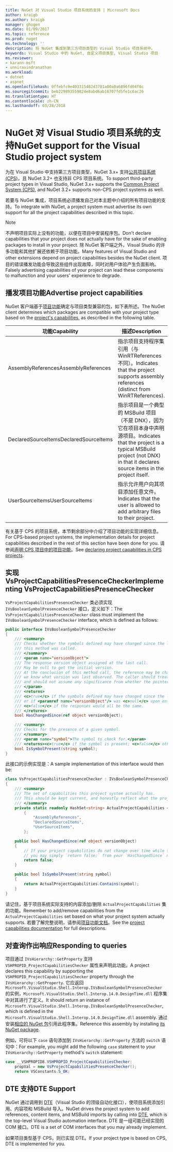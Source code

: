 ```yaml
---
title: NuGet 对 Visual Studio 项目系统的支持 | Microsoft Docs
author: kraigb
ms.author: kraigb
manager: ghogen
ms.date: 01/09/2017
ms.topic: reference
ms.prod: nuget
ms.technology: ''
description: 将 NuGet 集成到第三方项目类型的 Visual Studio 项目系统中。
keywords: Visual Studio 中的 NuGet, 自定义项目类型, Visual Studio 项目
ms.reviewer:
- karann-msft
- unniravindranathan
ms.workload:
- dotnet
- aspnet
ms.openlocfilehash: 0ffebfc9e403315482d3781a00a0a6896fd04f0c
ms.sourcegitcommit: beb229893559824e8abd6ab16707fd5fe1c6ac26
ms.translationtype: HT
ms.contentlocale: zh-CN
ms.lasthandoff: 03/28/2018
---
```

# <a name="nuget-support-for-the-visual-studio-project-system"></a><span data-ttu-id="30cd2-104">NuGet 对 Visual Studio 项目系统的支持</span><span class="sxs-lookup"><span data-stu-id="30cd2-104">NuGet support for the Visual Studio project system</span></span>

<span data-ttu-id="30cd2-105">为在 Visual Studio 中支持第三方项目类型，NuGet 3.x+ 支持[公共项目系统 (CPS)](https://github.com/Microsoft/VSProjectSystem/blob/master/doc/overview/intro.md)，且 NuGet 3.2+ 也支持非 CPS 项目系统。</span><span class="sxs-lookup"><span data-stu-id="30cd2-105">To support third-party project types in Visual Studio, NuGet 3.x+ supports the [Common Project System (CPS)](https://github.com/Microsoft/VSProjectSystem/blob/master/doc/overview/intro.md), and NuGet 3.2+ supports non-CPS project systems as well.</span></span>

<span data-ttu-id="30cd2-106">若要与 NuGet 集成，项目系统必须播发自己对本主题中介绍的所有项目功能的支持。</span><span class="sxs-lookup"><span data-stu-id="30cd2-106">To integrate with NuGet, a project system must advertise its own support for all the project capabilities described in this topic.</span></span>

> [!Note]
> <span data-ttu-id="30cd2-107">不声明项目实际上没有的功能，以便在项目中安装程序包。</span><span class="sxs-lookup"><span data-stu-id="30cd2-107">Don't declare capabilities that your project does not actually have for the sake of enabling packages to install in your project.</span></span> <span data-ttu-id="30cd2-108">除 NuGet 客户端之外，Visual Studio 的许多功能和其他扩展还依赖于项目功能。</span><span class="sxs-lookup"><span data-stu-id="30cd2-108">Many features of Visual Studio and other extensions depend on project capabilities besides the NuGet client.</span></span> <span data-ttu-id="30cd2-109">项目的错误播发功能会导致这些组件出现故障，同时对用户体验产生负面影响。</span><span class="sxs-lookup"><span data-stu-id="30cd2-109">Falsely advertising capabilities of your project can lead these components to malfunction and your users' experience to degrade.</span></span>

## <a name="advertise-project-capabilities"></a><span data-ttu-id="30cd2-110">播发项目功能</span><span class="sxs-lookup"><span data-stu-id="30cd2-110">Advertise project capabilities</span></span>

<span data-ttu-id="30cd2-111">NuGet 客户端基于[项目功能](https://github.com/Microsoft/VSProjectSystem/blob/master/doc/overview/about_project_capabilities.md)确定与项目类型兼容的包，如下表所述。</span><span class="sxs-lookup"><span data-stu-id="30cd2-111">The NuGet client determines which packages are compatible with your project type based on the [project's capabilities](https://github.com/Microsoft/VSProjectSystem/blob/master/doc/overview/about_project_capabilities.md), as described in the following table.</span></span>

| <span data-ttu-id="30cd2-112">功能</span><span class="sxs-lookup"><span data-stu-id="30cd2-112">Capability</span></span> | <span data-ttu-id="30cd2-113">描述</span><span class="sxs-lookup"><span data-stu-id="30cd2-113">Description</span></span> |
| --- | --- |
| <span data-ttu-id="30cd2-114">AssemblyReferences</span><span class="sxs-lookup"><span data-stu-id="30cd2-114">AssemblyReferences</span></span> | <span data-ttu-id="30cd2-115">指示项目支持程序集引用（与 WinRTReferences 不同）。</span><span class="sxs-lookup"><span data-stu-id="30cd2-115">Indicates that the project supports assembly references (distinct from WinRTReferences).</span></span> |
| <span data-ttu-id="30cd2-116">DeclaredSourceItems</span><span class="sxs-lookup"><span data-stu-id="30cd2-116">DeclaredSourceItems</span></span> | <span data-ttu-id="30cd2-117">指示项目是一个典型的 MSBuild 项目（不是 DNX），因为它在项目本身中声明源项目。</span><span class="sxs-lookup"><span data-stu-id="30cd2-117">Indicates that the project is a typical MSBuild project (not DNX) in that it declares source items in the project itself.</span></span> |
| <span data-ttu-id="30cd2-118">UserSourceItems</span><span class="sxs-lookup"><span data-stu-id="30cd2-118">UserSourceItems</span></span>|<span data-ttu-id="30cd2-119">指示允许用户向其项目添加任意文件。</span><span class="sxs-lookup"><span data-stu-id="30cd2-119">Indicates that the user is allowed to add arbitrary files to their project.</span></span> |

<span data-ttu-id="30cd2-120">有关基于 CPS 的项目系统，本节剩余部分中介绍了项目功能的实现详细信息。</span><span class="sxs-lookup"><span data-stu-id="30cd2-120">For CPS-based project systems, the implementation details for project capabilities described in the rest of this section have been done for you.</span></span> <span data-ttu-id="30cd2-121">请参阅[声明 CPS 项目中的项目功能](https://github.com/Microsoft/VSProjectSystem/blob/master/doc/overview/about_project_capabilities.md#how-to-declare-project-capabilities-in-your-project)。</span><span class="sxs-lookup"><span data-stu-id="30cd2-121">See [declaring project capabilities in CPS projects](https://github.com/Microsoft/VSProjectSystem/blob/master/doc/overview/about_project_capabilities.md#how-to-declare-project-capabilities-in-your-project).</span></span>

## <a name="implementing-vsprojectcapabilitiespresencechecker"></a><span data-ttu-id="30cd2-122">实现 VsProjectCapabilitiesPresenceChecker</span><span class="sxs-lookup"><span data-stu-id="30cd2-122">Implementing VsProjectCapabilitiesPresenceChecker</span></span>

<span data-ttu-id="30cd2-123">`VsProjectCapabilitiesPresenceChecker` 类必须实现 `IVsBooleanSymbolPresenceChecker` 接口，定义如下：</span><span class="sxs-lookup"><span data-stu-id="30cd2-123">The `VsProjectCapabilitiesPresenceChecker` class must implement the `IVsBooleanSymbolPresenceChecker` interface, which is defined as follows:</span></span>

```cs
public interface IVsBooleanSymbolPresenceChecker
{
    /// <summary>
    /// Checks whether the symbols defined may have changed since the last time
    /// this method was called.
    /// </summary>
    /// <param name="versionObject">
    /// The response version object assigned at the last call.
    /// May be null to get the initial version.
    /// At the conclusion of this method call, the reference may be changed so that on a subsequent call
    /// we know what version was last observed. The caller should treat this value as an opaque object,
    /// and should not assume any significance from whether the pointer changed or not.
    /// </param>
    /// <returns>
    /// <c>true</c> if the symbols defined may have changed since the last call to this method
    /// or if <paramref name="versionObject"/> was <c>null</c> upon entering this method.
    /// <c>false</c> if the responses would all be the same.
    /// </returns>
    bool HasChangedSince(ref object versionObject);

    /// <summary>
    /// Checks for the presence of a given symbol.
    /// </summary>
    /// <param name="symbol">The symbol to check for.</param>
    /// <returns><c>true</c> if the symbol is present; <c>false</c> otherwise.</returns>
    bool IsSymbolPresent(string symbol);
}
```

<span data-ttu-id="30cd2-124">此接口的示例实现是：</span><span class="sxs-lookup"><span data-stu-id="30cd2-124">A sample implementation of this interface would then be:</span></span>

```cs
class VsProjectCapabilitiesPresenceChecker : IVsBooleanSymbolPresenceChecker
{
    /// <summary>
    /// The set of capabilities this project system actually has.
    /// This should be kept current, and honestly reflect what the project can do.
    /// </summary>
    private static readonly HashSet<string> ActualProjectCapabilities = new HashSet<string>(StringComparer.OrdinalIgnoreCase)
        {
            "AssemblyReferences",
            "DeclaredSourceItems",
            "UserSourceItems",
        };

    public bool HasChangedSince(ref object versionObject)
    {
        // If your project capabilities do not change over time while the project is open,
        // you may simply `return false;` from your `HasChangedSince` method.
        return false;
    }

    public bool IsSymbolPresent(string symbol)
    {
        return ActualProjectCapabilities.Contains(symbol);
    }
}
```

<span data-ttu-id="30cd2-125">请记住，基于项目系统实际支持的内容添加/删除 `ActualProjectCapabilities` 集的功能。</span><span class="sxs-lookup"><span data-stu-id="30cd2-125">Remember to add/remove capabilities from the `ActualProjectCapabilities` set based on what your project system actually supports.</span></span> <span data-ttu-id="30cd2-126">若要了解完整说明，请参阅[项目功能文档](https://github.com/Microsoft/VSProjectSystem/blob/master/doc/overview/project_capabilities.md)。</span><span class="sxs-lookup"><span data-stu-id="30cd2-126">See the [project capabilities documentation](https://github.com/Microsoft/VSProjectSystem/blob/master/doc/overview/project_capabilities.md) for full descriptions.</span></span>

## <a name="responding-to-queries"></a><span data-ttu-id="30cd2-127">对查询作出响应</span><span class="sxs-lookup"><span data-stu-id="30cd2-127">Responding to queries</span></span>

<span data-ttu-id="30cd2-128">项目通过 `IVsHierarchy::GetProperty` 支持 `VSHPROPID_ProjectCapabilitiesChecker` 属性来声明此功能。</span><span class="sxs-lookup"><span data-stu-id="30cd2-128">A project declares this capability by supporting the  `VSHPROPID_ProjectCapabilitiesChecker` property through the `IVsHierarchy::GetProperty`.</span></span> <span data-ttu-id="30cd2-129">它应返回 `Microsoft.VisualStudio.Shell.Interop.IVsBooleanSymbolPresenceChecker` 的实例，`Microsoft.VisualStudio.Shell.Interop.14.0.DesignTime.dll` 程序集中对其进行了定义。</span><span class="sxs-lookup"><span data-stu-id="30cd2-129">It should return an instance of `Microsoft.VisualStudio.Shell.Interop.IVsBooleanSymbolPresenceChecker`, which is defined in the `Microsoft.VisualStudio.Shell.Interop.14.0.DesignTime.dll` assembly.</span></span> <span data-ttu-id="30cd2-130">通过安装[相应的 NuGet 包](https://www.nuget.org/packages/Microsoft.VisualStudio.Shell.Interop.14.0.DesignTime)引用此程序集。</span><span class="sxs-lookup"><span data-stu-id="30cd2-130">Reference this assembly by installing [its NuGet package](https://www.nuget.org/packages/Microsoft.VisualStudio.Shell.Interop.14.0.DesignTime).</span></span>

<span data-ttu-id="30cd2-131">例如，可将以下 `case` 语句添加到 `IVsHierarchy::GetProperty` 方法的 `switch` 语句中：</span><span class="sxs-lookup"><span data-stu-id="30cd2-131">For example, you might add the following `case` statement to your `IVsHierarchy::GetProperty` method's `switch` statement:</span></span>

```cs
case __VSHPROPID8.VSHPROPID_ProjectCapabilitiesChecker:
    propVal = new VsProjectCapabilitiesPresenceChecker();
    return VSConstants.S_OK;
```

## <a name="dte-support"></a><span data-ttu-id="30cd2-132">DTE 支持</span><span class="sxs-lookup"><span data-stu-id="30cd2-132">DTE Support</span></span>

<span data-ttu-id="30cd2-133">NuGet 通过调用到 [DTE](/dotnet/api/envdte.dte?view=visualstudiosdk-2017)（Visual Studio 的顶级自动化接口），使项目系统添加引用、内容项和 MSBuild 导入。</span><span class="sxs-lookup"><span data-stu-id="30cd2-133">NuGet drives the project system to add references, content items, and MSBuild imports by calling into [DTE](/dotnet/api/envdte.dte?view=visualstudiosdk-2017), which is the top-level Visual Studio automation interface.</span></span> <span data-ttu-id="30cd2-134">DTE 是一组可能已经实现的 COM 接口。</span><span class="sxs-lookup"><span data-stu-id="30cd2-134">DTE is a set of COM interfaces that you may already implement.</span></span>

<span data-ttu-id="30cd2-135">如果项目类型基于 CPS，则已实现 DTE。</span><span class="sxs-lookup"><span data-stu-id="30cd2-135">If your project type is based on CPS, DTE is implemented for you.</span></span>
